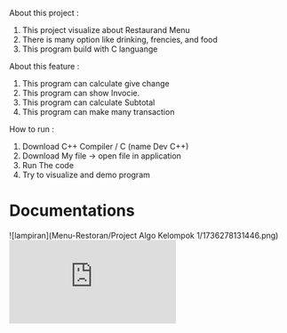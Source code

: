 About this project :
  1. This project visualize about Restaurand Menu
  2. There is many option like drinking, frencies, and food
  3. This program build with C languange


About this feature :
  1. This program can calculate give change
  2. This program can show Invocie.
  3. This program can calculate Subtotal
  4. This program can make many transaction


How to run :
  1. Download C++ Compiler / C (name Dev C++)
  2. Download My file -> open file in application
  3. Run The code
  4. Try to visualize and demo program

# Documentations 
![lampiran](Menu-Restoran/Project Algo Kelompok 1/1736278131446.png)
![dokumentasi](https://github.com/Vanss3375/Menu-Restoran-/blob/main/Project%20Algo%20Kelompok%201/Projek%20Membuat%20Menu%20Restoran.pdf)
